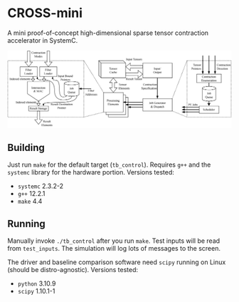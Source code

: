 # CROSS-mini

A mini proof-of-concept high-dimensional sparse tensor contraction accelerator in SystemC.

![arch](doc/architecture.png)

## Building

Just run `make` for the default target (`tb_control`). Requires `g++` and the `systemc` library for the hardware portion. Versions tested:

- `systemc` 2.3.2-2
- `g++` 12.2.1
- `make` 4.4 

## Running

Manually invoke `./tb_control` after you run `make`.
Test inputs will be read from `test_inputs`.
The simulation will log lots of messages to the screen.

The driver and baseline comparison software need `scipy` running on Linux (should be distro-agnostic). Versions tested:

- `python` 3.10.9
- `scipy` 1.10.1-1
